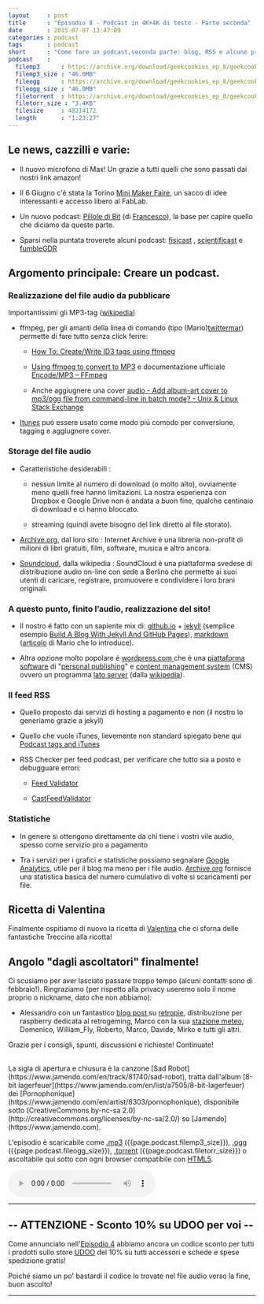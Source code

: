 ```yaml
---
layout     : post
title      : "Episodio 8 - Podcast in 4K+4K di testo - Parte seconda" 
date       : 2015-07-07 13:47:09
categories : podcast
tags       : podcast 
short      : "Come fare un podcast,seconda parte: blog, RSS e alcune precisazioni sull'audio." 
podcast    :
  filemp3      : https://archive.org/download/geekcookies_ep_8/geekcookies_ep_8.mp3
  filemp3_size : "46.0MB"
  fileogg      : https://archive.org/download/geekcookies_ep_8/geekcookies_ep_8.ogg
  fileogg_size : "46.0MB"
  filetorrent  : https://archive.org/download/geekcookies_ep_8/geekcookies_ep_8_archive.torrent
  filetorr_size : "3.4KB"
  filesize     : 48214172
  length       : "1:23:27"
---
```


## Le news, cazzilli e varie:

* Il nuovo microfono di Max! Un grazie a tutti quelli che sono passati dai nostri link amazon!

* Il 6 Giugno c'è stata la Torino [Mini Maker Faire](http://makerfairetorino.com/), un sacco di idee interessanti e accesso libero al FabLab. 

* Un nuovo podcast: [Pillole di Bit](http://pilloledibit.wordpress.com) (di [Francesco](twitterfra)), la base per capire quello che diciamo da queste parte.

* Sparsi nella puntata troverete alcuni podcast: [fisicast](http://www.radioscienza.it/fisicast/) , [scientificast](http://www.scientificast.it/) e [fumbleGDR](http://fumblegdr.it/)

## Argomento principale: Creare un podcast.

### Realizzazione del file audio da pubblicare

Importantissimi gli MP3-tag ([wikipedia](https://it.wikipedia.org/wiki/Tag_ID3))

* ffmpeg, per gli amanti della linea di comando (tipo (Mario)[twittermar]) permette di fare tutto senza click ferire:

    * [How To: Create/Write ID3 tags using ffmpeg](http://jonhall.info/how_to/create_id3_tags_using_ffmpeg)

    * [Using ffmpeg to convert to MP3](http://fosswire.com/post/2007/11/using-ffmpeg-to-convert-to-mp3/) e documentazione ufficiale [Encode/MP3 – FFmpeg](https://trac.ffmpeg.org/wiki/Encode/MP3)

    * Anche aggiugnere una cover [audio - Add album-art cover to mp3/ogg file from command-line in batch mode? - Unix & Linux Stack Exchange](http://unix.stackexchange.com/a/84956)

* [Itunes](https://www.apple.com/itunes/) puó essere usato come modo piú comodo per conversione, tagging e aggiugnere cover.

### Storage del file audio

* Caratteristiche desiderabili :

    * nessun limite al numero di download (o molto alto), ovviamente meno quelli free hanno limitazioni. La nostra esperienza con Dropbox e Google Drive non é andata a buon fine, qualche centinaio di download e ci hanno bloccato.

    * streaming (quindi avete bisogno del link diretto al file storato).

* [Archive.org](https://www.archive.org/), dal loro sito : Internet Archive è una libreria non-profit di milioni di libri gratuiti, film, software, musica e altro ancora.

* [Soundcloud](https://soundcloud.com/), dalla wikipedia : SoundCloud è una piattaforma svedese di distribuzione audio on-line con sede a Berlino che permette ai suoi utenti di caricare, registrare, promuovere e condividere i loro brani originali.

### A questo punto, finito l’audio, realizzazione del sito!

 * Il nostro é fatto con un sapiente mix di: [github.io](https://pages.github.com/) + [jekyll](http://jekyllrb.com/) (semplice esempio [Build A Blog With Jekyll And GitHub Pages](http://www.smashingmagazine.com/2014/08/01/build-blog-jekyll-github-pages/)), [markdown](http://daringfireball.net/projects/markdown/) ([articolo](http://www.engeene.it/scrivere-testo-formattato-con-markdown-semplicita-e-potenza/) di Mario che lo introduce).

 * Altra opzione molto popolare é [wordpress.com ](https://wordpress.com/) che è una [piattaforma software](https://it.wikipedia.org/wiki/Piattaforma_(informatica)) di "[personal publishing](https://it.wikipedia.org/wiki/Blog)" e [content management system](https://it.wikipedia.org/wiki/Content_management_system) (CMS) ovvero un programma [lato server](https://it.wikipedia.org/wiki/Lato_server) (dalla [wikipedia](https://it.wikipedia.org/wiki/WordPress)).

### Il feed RSS

* Quello proposto dai servizi di hosting a pagamento e non (il nostro lo generiamo grazie a jekyll)

* Quello che vuole iTunes, lievemente non standard spiegato bene qui [Podcast tags and iTunes](http://rfwilmut.net/notes/itunestags.html)

* RSS Checker per feed podcast, per verificare che tutto sia a posto e debugguare errori:

    * [Feed Validator](http://feedvalidator.org/check.cgi?url=http%3A%2F%2Fgeekcookies.github.io%2Ffeed.xml)

    * [CastFeedValidator](http://castfeedvalidator.com/?url=http://podcastersroundtable.com/feed/podcast/)

### Statistiche

* In genere si ottengono direttamente da chi tiene i vostri vile audio, spesso come servizio pro a pagamento

* Tra i servizi per i grafici e statistiche possiamo segnalare [Google Analytics](http://www.google.com/analytics/), utile per il blog ma meno per i file audio. [Archive.org](https://www.archive.org/) fornisce una statistica basica del numero cumulativo di volte si scaricamenti per file.

## Ricetta di Valentina

Finalmente ospitiamo di nuovo la ricetta di [Valentina](http://www.brododicoccole.com/) che ci sforna delle fantastiche Treccine alla ricotta!

## Angolo "dagli ascoltatori" finalmente!

Ci scusiamo per aver lasciato passare troppo tempo (alcuni contatti sono di febbraio!). Ringraziamo (per rispetto alla privacy useremo solo il nome proprio o nickname, dato che non abbiamo):

* Alessandro con un fantastico [blog post ](http://www.ccworld.it/2014/02/retropie-stazione-di-emulazione-retrogaming-con-raspberry-pi/)su [retropie](http://blog.petrockblock.com/retropie/), distribuzione per raspberry dedicata al retrogeming, Marco con la sua  [stazione meteo](http://www.iz0hcd.it/meteo/Home.htm), Domenico, William_Fly, Roberto, Marco, Davide, Mirko e tutti gli altri.

Grazie per i consigli, spunti, discussioni e richieste!  Continuate!


<br />
La sigla di apertura e chiusura è la canzone [Sad Robot](https://www.jamendo.com/en/track/81740/sad-robot), tratta dall'album [8-bit lagerfeuer](https://www.jamendo.com/en/list/a7505/8-bit-lagerfeuer) dei [Pornophonique](https://www.jamendo.com/en/artist/8303/pornophonique), disponibile sotto [CreativeCommons by-nc-sa 2.0](http://creativecommons.org/licenses/by-nc-sa/2.0/) su [Jamendo](https://www.jamendo.com).

L'episodio è scaricabile come [.mp3]({{page.podcast.filemp3}}) ({{page.podcast.filemp3_size}}), [.ogg]({{page.podcast.fileogg}}) ({{page.podcast.fileogg_size}}), [.torrent]({{page.podcast.filetorrent}}) ({{page.podcast.filetorr_size}}) o ascoltabile qui sotto con ogni browser compatibile con [HTML5](http://html5test.com/).

<!--HTML5 audio player,see http://www.bloggerbuster.com/2012/07/how-to-add-music-player-in-blogspot.html-->
<audio preload = "metadata" controls> 
<source src="{{page.podcast.filemp3}}" /> 
If you cannot see the audio controls, your browser does not support the audio element 
</audio>

---

## -- ATTENZIONE - Sconto 10% su UDOO per voi --

Come annunciato nell'[Episodio 4](http://geekcookies.github.io/podcast/2015/02/09/episodio-4/) abbiamo ancora un codice sconto per tutti i prodotti sullo store [UDOO](http://shop.udoo.org/) del 10% su tutti accessori e schede e spese spedizione gratis!

Poiché siamo un po' bastardi il codice lo trovate nel file audio verso la fine, buon ascolto!

---

[twitterfra]: https://twitter.com/cesco_78 
[twittermar]: https://twitter.com/kidpixo 
[twittermas]: https://twitter.com/fanciullim

